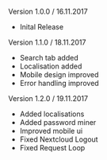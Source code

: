 Version 1.0.0 / 16.11.2017
- Inital Release

Version 1.1.0 / 18.11.2017
- Search tab added
- Localisation added
- Mobile design improved
- Error handling improved

Version 1.2.0 / 19.11.2017
- Added localisations
- Added password miner
- Improved mobile ui
- Fixed Nextcloud Logout
- Fixed Request Loop